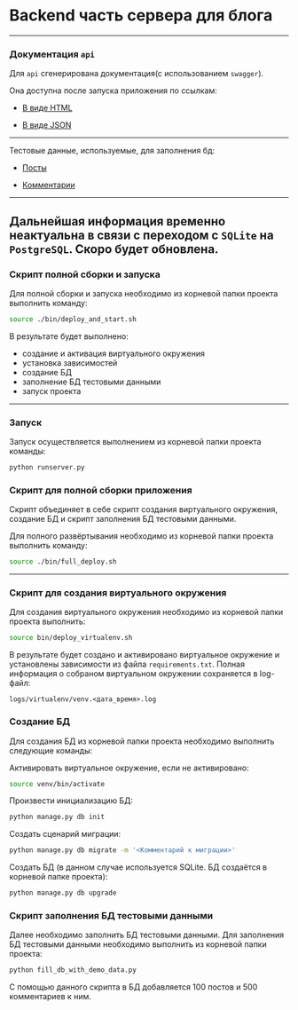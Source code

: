# Backend часть сервера для блога

---

### Документация `api`

Для `api` сгенерирована документация(с использованием `swagger`).

Она доступна после запуска приложения по ссылкам:

- [В виде HTML](http://localhost:5000/api/spec.html#!/spec)

- [В виде JSON](http://localhost:5000/api/spec.json)

---
Тестовые данные, используемые, для заполнения бд:

- [Посты](https://jsonplaceholder.typicode.com/posts)

- [Комментарии](https://jsonplaceholder.typicode.com/comments)
---

## Дальнейшая информация временно неактуальна в связи с переходом с `SQLite` на `PostgreSQL`. Скоро будет обновлена.

### Скрипт полной сборки и запуска

Для полной сборки и запуска необходимо из корневой папки проекта выполнить команду:

```bash
source ./bin/deploy_and_start.sh
```

В результате будет выполнено:
* создание и активация виртуального окружения
* установка зависимостей
* создание БД
* заполнение БД тестовыми данными
* запуск проекта

---

### Запуск 

Запуск осуществляется выполнением из корневой папки проекта команды:

```bash
python runserver.py
```

### Скрипт для полной сборки приложения

Скрипт объединяет в себе скрипт создания виртуального окружения, создание БД
и скрипт заполнения БД тестовыми данными.

Для полного развёртывания необходимо из корневой папки проекта выполнить команду:

```bash
source ./bin/full_deploy.sh
```

---

### Скрипт для создания виртуального окружения

Для создания виртуального окружения 
необходимо из корневой папки проекта выполнить:

```bash
source bin/deploy_virtualenv.sh
```

В результате будет создано и активировано виртуальное окружение и 
установлены зависимости из файла `requirements.txt`.
Полная информация о собраном виртуальном окружении сохраняется 
в log-файл: 

`logs/virtualenv/venv.<дата_время>.log`

### Создание БД 

Для создания БД из корневой папки проекта необходимо выполнить
следующие команды:

Активировать виртуальное окружение, если не активировано:

```bash
source venv/bin/activate
```

Произвести инициализацию БД:

```bash
python manage.py db init
```

Создать сценарий миграции:

```bash
python manage.py db migrate -m '<Комментарий к миграции>'
```

Создать БД (в данном случае используется SQLite.
БД создаётся в корневой папке проекта):

```bash
python manage.py db upgrade
```


### Скрипт заполнения БД тестовыми данными

Далее необходимо заполнить БД тестовыми данными.
Для заполнения БД тестовыми данными необходимо 
выполнить из корневой папки проекта:

```bash
python fill_db_with_demo_data.py
```

С помощью данного скрипта в БД добавляется 100 постов и
500 комментариев к ним.



